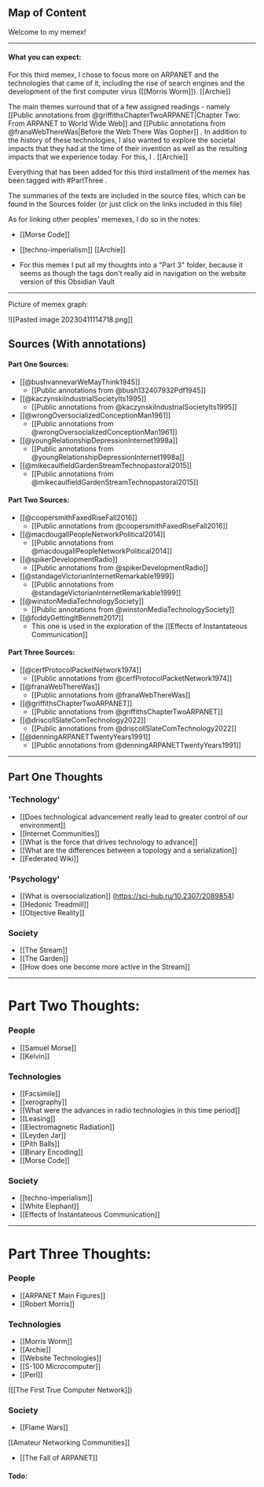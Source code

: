 
## Map of Content


Welcome to my memex!

---

#### What you can expect:

For this third memex, I chose to focus more on ARPANET and the technologies that came of it, including the rise of search engines and the development of the first computer virus ([[Morris Worm]]). [[Archie]]

The main themes surround that of a few assigned readings - namely [[Public annotations from @griffithsChapterTwoARPANET|Chapter Two: From ARPANET to World Wide Web]] and [[Public annotations from @franaWebThereWas|Before the Web There Was Gopher]] . In addition to the history of these technologies, I also wanted to explore the societal impacts that they had at the time of their invention as well as the resulting impacts that we experience today. For this, I . 
[[Archie]]

Everything that has been added for this third installment of the memex has been tagged with #PartThree . 

The summaries of the texts are included in the source files, which can be found in the Sources folder (or just click on the links included in this file)

As for linking other peoples' memexes, I do so in the notes:

- [[Morse Code]]
- [[techno-imperialism]]
[[Archie]]


- For this memex I put all my thoughts into a "Part 3" folder, because it seems as though the tags don't really aid in navigation on the website version of this Obsidian Vault




---

Picture of memex graph:

![[Pasted image 20230411114718.png]]

## Sources (With annotations)

#### Part One Sources:

-  [[@bushvannevarWeMayThink1945]]
	- [[Public annotations from @bush132407932Pdf1945]]
- [[@kaczynskiIndustrialSocietyIts1995]]
	- [[Public annotations from @kaczynskiIndustrialSocietyIts1995]]
- [[@wrongOversocializedConceptionMan1961]]
	- [[Public annotations from @wrongOversocializedConceptionMan1961]]
- [[@youngRelationshipDepressionInternet1998a]]
	- [[Public annotations from @youngRelationshipDepressionInternet1998a]]
- [[@mikecaulfieldGardenStreamTechnopastoral2015]]
	- [[Public annotations from @mikecaulfieldGardenStreamTechnopastoral2015]]

#### Part Two Sources:

- [[@coopersmithFaxedRiseFall2016]]
	- [[Public annotations from @coopersmithFaxedRiseFall2016]]
- [[@macdougallPeopleNetworkPolitical2014]]
	- [[Public annotations from @macdougallPeopleNetworkPolitical2014]]
- [[@spikerDevelopmentRadio]]
	- [[Public annotations from @spikerDevelopmentRadio]]
- [[@standageVictorianInternetRemarkable1999]]
	- [[Public annotations from @standageVictorianInternetRemarkable1999]]
- [[@winstonMediaTechnologySociety]]
	- [[Public annotations from @winstonMediaTechnologySociety]]
- [[@foddyGettingItBennett2017]]
	- This one is used in the exploration of the [[Effects of Instantateous Communication]]


#### Part Three Sources:

- [[@cerfProtocolPacketNetwork1974]]
	- [[Public annotations from @cerfProtocolPacketNetwork1974]]
- [[@franaWebThereWas]]
	- [[Public annotations from @franaWebThereWas]]
- [[@griffithsChapterTwoARPANET]]
	- [[Public annotations from @griffithsChapterTwoARPANET]]
- [[@driscollSlateComTechnology2022]]
	- [[Public annotations from @driscollSlateComTechnology2022]]
- [[@denningARPANETTwentyYears1991]]
	- [[Public annotations from @denningARPANETTwentyYears1991]]

---

## Part One Thoughts

### 'Technology'

- [[Does technological advancement really lead to greater control of our environment]]
- [[Internet Communities]]
- [[What is the force that drives technology to advance]]
- [[What are the differences between a topology and a serialization]]
- [[Federated Wiki]]

### 'Psychology'

- [[What is oversocialization]] (https://sci-hub.ru/10.2307/2089854)
- [[Hedonic Treadmill]]
- [[Objective Reality]]

### Society

- [[The Stream]]
- [[The Garden]]
- [[How does one become more active in the Stream]]

---

# Part Two Thoughts:

### People

- [[Samuel Morse]]
- [[Kelvin]]

### Technologies

- [[Facsimile]]
- [[xerography]]
- [[What were the advances in radio technologies in this time period]]
- [[Leasing]]
- [[Electromagnetic Radiation]]
- [[Leyden Jar]]
- [[Pith Balls]]
- [[Binary Encoding]]
- [[Morse Code]]

### Society 

- [[techno-imperialism]]
- [[White Elephant]]
- [[Effects of Instantateous Communication]]

---

# Part Three Thoughts:

### People

- [[ARPANET Main Figures]]
- [[Robert Morris]]

### Technologies

- [[Morris Worm]]
- [[Archie]]
- [[Website Technologies]]
- [[S-100 Microcomputer]]
- [[Perl]]

([[The First True Computer Network]])

### Society 

- [[Flame Wars]]

[[Amateur Networking Communities]]

- [[The Fall of ARPANET]]



#### Todo: